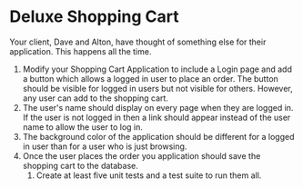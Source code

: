 # Deluxe Shopping Cart

Your client, Dave and Alton, have thought of something else for their application. This happens all the time.

1. Modify your Shopping Cart Application to include a Login page and add a button which allows a logged in user to place an order. The button should be visible for logged in users but not visible for others. However, any user can add to the shopping cart.
2. The user's name should display on every page when they are logged in. If the user is not logged in then a link should appear instead of the user name to allow the user to log in.
3. The background color of the application should be different for a logged in user than for a user who is just browsing.
4. Once the user places the order you application should save the shopping cart to the database.
   1. Create at least five unit tests and a test suite to run them all. 

